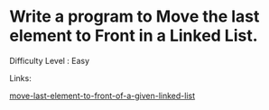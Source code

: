 # Write a program to Move the last element to Front in a Linked List.	

Difficulty Level : Easy

Links:

[move-last-element-to-front-of-a-given-linked-list](https://www.geeksforgeeks.org/move-last-element-to-front-of-a-given-linked-list/)
